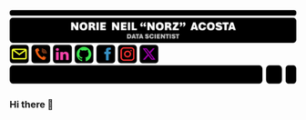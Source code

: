 <img src = GitHubProfileHeader.png alt = "GitHub Profile Header" width = "1000"></a> <a href = norieneil_acosta@outlook.com> <img src = EmailIcon.png alt = "Email Address" width = "34" height = "33"></a> <a href = 09673381501> <img src = TelephoneIcon.png alt = "Contact Number" width = "34" height = "33"></a> <a href = https://www.linkedin.com/in/norzzielein> <img src = LinkedInIcon.png alt = "LinkedIn Account" width = "34" height = "33"></a> <a href = https://github.com/norzzielein> <img src = GitHubIcon.png alt = "GitHub Account" width = "34" height = "33"></a> <a href = https://www.facebook.com/norzzielein> <img src = FacebookIcon.png alt = "Facebook Account" width = "34" height = "33"></a> <a href = https://www.instagram.com/norzzielein> <img src = InstagramIcon.png alt = "Instagram Account" width = "34" height = "33"></a> <a href = https://twitter.com/norzzielein> <img src = TwitterIcon.png alt = "Twitter Account" width = "34" height = "33"></a> <img src = GitHubProfileTrailer.png alt = "GitHub Profile Trailer" width = "580" height = "33"></a>


### Hi there 👋

<!--
**norzzielein/NORZZIELEIN** is a ✨ _special_ ✨ repository because its `README.md` (this file) appears on your GitHub profile.

Here are some ideas to get you started:

- 🔭 I’m currently working on ...
- 🌱 I’m currently learning ...
- 👯 I’m looking to collaborate on ...
- 🤔 I’m looking for help with ...
- 💬 Ask me about ...
- 📫 How to reach me: ...
- 😄 Pronouns: ...
- ⚡ Fun fact: ...
-->
